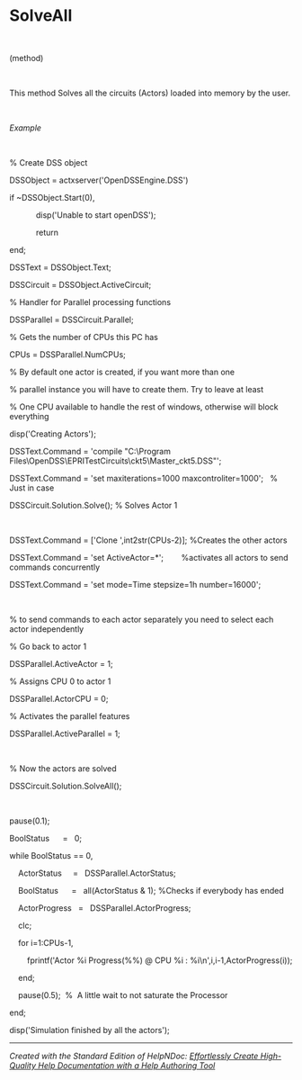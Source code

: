 # SolveAll

&nbsp;

(method)

&nbsp;

This method Solves all the circuits (Actors) loaded into memory by the user.

&nbsp;

*Example*

&nbsp;

% Create DSS object

DSSObject = actxserver('OpenDSSEngine.DSS')

if ~DSSObject.Start(0),

&nbsp; &nbsp; &nbsp; &nbsp; &nbsp; &nbsp; disp('Unable to start openDSS');

&nbsp; &nbsp; &nbsp; &nbsp; &nbsp; &nbsp; return

end;

DSSText = DSSObject.Text;

DSSCircuit = DSSObject.ActiveCircuit;

% Handler for Parallel processing functions

DSSParallel = DSSCircuit.Parallel; &nbsp; &nbsp;

% Gets the number of CPUs this PC has

CPUs = DSSParallel.NumCPUs; &nbsp; &nbsp;

% By default one actor is created, if you want more than one

% parallel instance you will have to create them. Try to leave at least

% One CPU available to handle the rest of windows, otherwise will block everything

disp('Creating Actors');

DSSText.Command = 'compile "C:\\Program Files\\OpenDSS\\EPRITestCircuits\\ckt5\\Master\_ckt5.DSS"';

DSSText.Command = 'set maxiterations=1000 maxcontroliter=1000'; &nbsp; % Just in case

DSSCircuit.Solution.Solve(); % Solves Actor 1

&nbsp;

DSSText.Command = \['Clone ',int2str(CPUs-2)\]; %Creates the other actors

DSSText.Command = 'set ActiveActor=\*';&nbsp; &nbsp; &nbsp; &nbsp; %activates all actors to send commands concurrently

DSSText.Command = 'set mode=Time stepsize=1h number=16000';

&nbsp;

% to send commands to each actor separately you need to select each actor independently

% Go back to actor 1

DSSParallel.ActiveActor = 1;&nbsp;

% Assigns CPU 0 to actor 1

DSSParallel.ActorCPU = 0;&nbsp; &nbsp;

% Activates the parallel features

DSSParallel.ActiveParallel = 1;&nbsp;

&nbsp;

% Now the actors are solved

DSSCircuit.Solution.SolveAll();

&nbsp;

pause(0.1);&nbsp;

BoolStatus&nbsp; &nbsp; &nbsp; = &nbsp; 0;

while BoolStatus == 0,

&nbsp; &nbsp; ActorStatus &nbsp; &nbsp; = &nbsp; DSSParallel.ActorStatus;

&nbsp; &nbsp; BoolStatus&nbsp; &nbsp; &nbsp; = &nbsp; all(ActorStatus \& 1); %Checks if everybody has ended

&nbsp; &nbsp; ActorProgress &nbsp; = &nbsp; DSSParallel.ActorProgress;

&nbsp; &nbsp; clc;

&nbsp; &nbsp; for i=1:CPUs-1,

&nbsp; &nbsp; &nbsp; &nbsp; fprintf('Actor %i Progress(%%) @ CPU %i : %i\\n',i,i-1,ActorProgress(i));

&nbsp; &nbsp; end;

&nbsp; &nbsp; pause(0.5);&nbsp; %&nbsp; A little wait to not saturate the Processor &nbsp;

end;

disp('Simulation finished by all the actors');

***
_Created with the Standard Edition of HelpNDoc: [Effortlessly Create High-Quality Help Documentation with a Help Authoring Tool](<https://www.helpauthoringsoftware.com>)_
